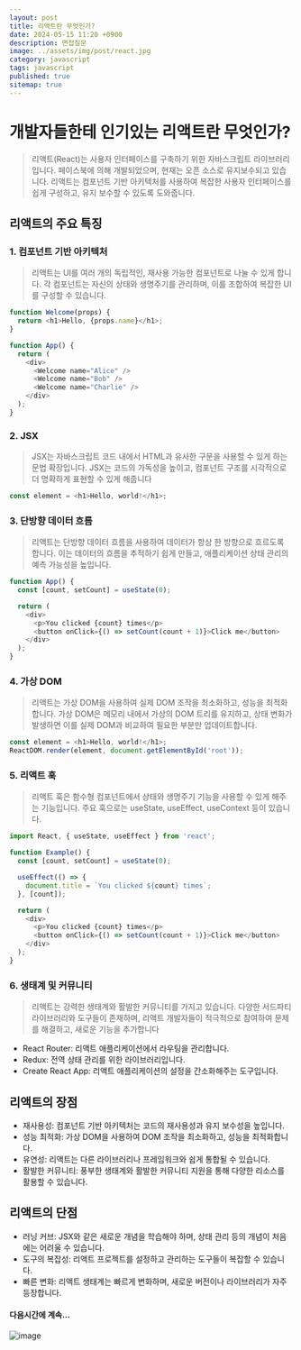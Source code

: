 ```yaml
---
layout: post
title: 리액트란 무엇인가?
date: 2024-05-15 11:20 +0900
description: 면접질문
image: ../assets/img/post/react.jpg
category: javascript
tags: javascript 
published: true
sitemap: true
---
```


# 개발자들한테 인기있는 리액트란 무엇인가?
> 리액트(React)는 사용자 인터페이스를 구축하기 위한 자바스크립트 라이브러리입니다. 페이스북에 의해 개발되었으며, 현재는 오픈 소스로 유지보수되고 있습니다. 리액트는 컴포넌트 기반 아키텍처를 사용하여 복잡한 사용자 인터페이스를 쉽게 구성하고, 유지 보수할 수 있도록 도와줍니다.

## 리액트의 주요 특징

### 1. 컴포넌트 기반 아키텍처
> 리액트는 UI를 여러 개의 독립적인, 재사용 가능한 컴포넌트로 나눌 수 있게 합니다. 각 컴포넌트는 자신의 상태와 생명주기를 관리하며, 이를 조합하여 복잡한 UI를 구성할 수 있습니다.

````javascript
function Welcome(props) {
  return <h1>Hello, {props.name}</h1>;
}

function App() {
  return (
    <div>
      <Welcome name="Alice" />
      <Welcome name="Bob" />
      <Welcome name="Charlie" />
    </div>
  );
}

````

### 2. JSX
> JSX는 자바스크립트 코드 내에서 HTML과 유사한 구문을 사용할 수 있게 하는 문법 확장입니다. JSX는 코드의 가독성을 높이고, 컴포넌트 구조를 시각적으로 더 명확하게 표현할 수 있게 해줍니다

````javascript
const element = <h1>Hello, world!</h1>;
````

### 3. 단방향 데이터 흐름
> 리액트는 단방향 데이터 흐름을 사용하여 데이터가 항상 한 방향으로 흐르도록 합니다. 이는 데이터의 흐름을 추적하기 쉽게 만들고, 애플리케이션 상태 관리의 예측 가능성을 높입니다.

````javascript
function App() {
  const [count, setCount] = useState(0);

  return (
    <div>
      <p>You clicked {count} times</p>
      <button onClick={() => setCount(count + 1)}>Click me</button>
    </div>
  );
}
````

### 4. 가상 DOM
>리액트는 가상 DOM을 사용하여 실제 DOM 조작을 최소화하고, 성능을 최적화합니다. 가상 DOM은 메모리 내에서 가상의 DOM 트리를 유지하고, 상태 변화가 발생하면 이를 실제 DOM과 비교하여 필요한 부분만 업데이트합니다.

````javascript
const element = <h1>Hello, world!</h1>;
ReactDOM.render(element, document.getElementById('root'));

````

### 5. 리액트 훅 
> 리액트 훅은 함수형 컴포넌트에서 상태와 생명주기 기능을 사용할 수 있게 해주는 기능입니다. 주요 훅으로는 useState, useEffect, useContext 등이 있습니다.

````javascript
import React, { useState, useEffect } from 'react';

function Example() {
  const [count, setCount] = useState(0);

  useEffect(() => {
    document.title = `You clicked ${count} times`;
  }, [count]);

  return (
    <div>
      <p>You clicked {count} times</p>
      <button onClick={() => setCount(count + 1)}>Click me</button>
    </div>
  );
}
````

### 6. 생태계 및 커뮤니티
> 리액트는 강력한 생태계와 활발한 커뮤니티를 가지고 있습니다. 다양한 서드파티 라이브러리와 도구들이 존재하며, 리액트 개발자들이 적극적으로 참여하여 문제를 해결하고, 새로운 기능을 추가합니다

- React Router: 리액트 애플리케이션에서 라우팅을 관리합니다. <br>
- Redux: 전역 상태 관리를 위한 라이브러리입니다. <br>
- Create React App: 리액트 애플리케이션의 설정을 간소화해주는 도구입니다. <br>


## 리액트의 장점
- 재사용성: 컴포넌트 기반 아키텍처는 코드의 재사용성과 유지 보수성을 높입니다. <br>
- 성능 최적화: 가상 DOM을 사용하여 DOM 조작을 최소화하고, 성능을 최적화합니다. <br>
- 유연성: 리액트는 다른 라이브러리나 프레임워크와 쉽게 통합될 수 있습니다. <br>
- 활발한 커뮤니티: 풍부한 생태계와 활발한 커뮤니티 지원을 통해 다양한 리소스를 활용할 수 있습니다. <br>

## 리액트의 단점 
- 러닝 커브: JSX와 같은 새로운 개념을 학습해야 하며, 상태 관리 등의 개념이 처음에는 어려울 수 있습니다. <br>
- 도구의 복잡성: 리액트 프로젝트를 설정하고 관리하는 도구들이 복잡할 수 있습니다. <br>
- 빠른 변화: 리액트 생태계는 빠르게 변화하며, 새로운 버전이나 라이브러리가 자주 등장합니다. <br>

#### 다음시간에 계속...
![image](https://github.com/nicejmp1/nicejmp1.github.io/assets/163364733/90a41f22-19d3-4d17-b649-016d5880fa98)
